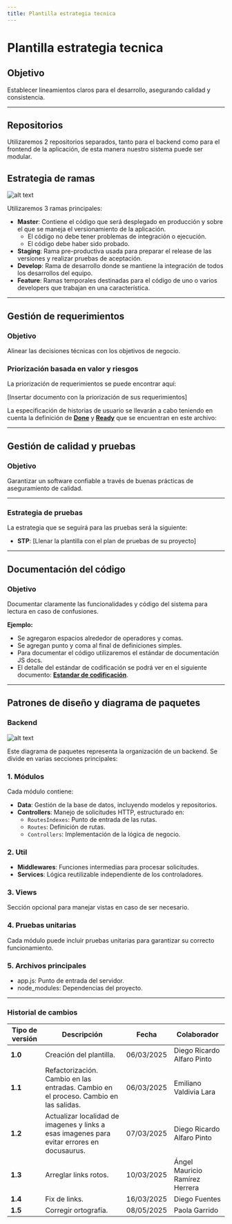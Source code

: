 ```yaml
---
title: Plantilla estrategia tecnica
---
```


# Plantilla estrategia tecnica

## Objetivo

Establecer lineamientos claros para el desarrollo, asegurando calidad y consistencia.

---

## Repositorios

Utilizaremos 2 repositorios separados, tanto para el backend como para el frontend de la aplicación, de esta manera nuestro sistema puede ser modular.

## Estrategia de ramas

![alt text](/img/manejo-de-ramas.png)

Utilizaremos 3 ramas principales:

- **Master**: Contiene el código que será desplegado en producción y sobre el que se maneja el versionamiento de la aplicación.
  - El código no debe tener problemas de integración o ejecución.
  - El código debe haber sido probado.
- **Staging**: Rama pre-productiva usada para preparar el release de las versiones y realizar pruebas de aceptación.
- **Develop**: Rama de desarrollo donde se mantiene la integración de todos los desarrollos del equipo.
- **Feature**: Ramas temporales destinadas para el código de uno o varios developers que trabajan en una característica.

---

## Gestión de requerimientos

### Objetivo

Alinear las decisiones técnicas con los objetivos de negocio.

### Priorización basada en valor y riesgos

La priorización de requerimientos se puede encontrar aquí:

[Insertar documento con la priorización de sus requerimientos]

La especificación de historias de usuario se llevarán a cabo teniendo en cuenta la definición de [**Done**](/docs/intro/definicion-de-done/) y [**Ready**](/docs/intro/definicion-de-ready/) que se encuentran en este archivo:

---

## Gestión de calidad y pruebas

### Objetivo

Garantizar un software confiable a través de buenas prácticas de aseguramiento de calidad.

---

### Estrategia de pruebas

La estrategia que se seguirá para las pruebas será la siguiente:

- **STP**: [Llenar la plantilla con el plan de pruebas de su proyecto]

---

## Documentación del código

### Objetivo

Documentar claramente las funcionalidades y código del sistema para lectura en caso de confusiones.

**Ejemplo:**

- Se agregaron espacios alrededor de operadores y comas.
- Se agregan punto y coma al final de definiciones simples.
- Para documentar el código utilizaremos el estándar de documentación JS docs.
- El detalle del estándar de codificación se podrá ver en el siguiente documento: [**Estandar de codificación**](/docs/standards/general).

---

## Patrones de diseño y diagrama de paquetes

### Backend

![alt text](/img/plantilla-diagrama-de-paquetes.png)

Este diagrama de paquetes representa la organización de un backend. Se divide en varias secciones principales:

### 1. Módulos

Cada módulo contiene:

- **Data**: Gestión de la base de datos, incluyendo modelos y repositorios.
- **Controllers**: Manejo de solicitudes HTTP, estructurado en:
  - `RoutesIndexes`: Punto de entrada de las rutas.
  - `Routes`: Definición de rutas.
  - `Controllers`: Implementación de la lógica de negocio.

### 2. Util

- **Middlewares**: Funciones intermedias para procesar solicitudes.
- **Services**: Lógica reutilizable independiente de los controladores.

### 3. Views

Sección opcional para manejar vistas en caso de ser necesario.

### 4. Pruebas unitarias

Cada módulo puede incluir pruebas unitarias para garantizar su correcto funcionamiento.

### 5. Archivos principales

- app.js: Punto de entrada del servidor.
- node_modules: Dependencias del proyecto.

---

### Historial de cambios

| **Tipo de versión** | **Descripción**                                                                            | **Fecha**  | **Colaborador**                |
| ------------------- | ------------------------------------------------------------------------------------------ | ---------- | ------------------------------ |
| **1.0**             | Creación del plantilla.                                                                     | 06/03/2025 | Diego Ricardo Alfaro Pinto     |
| **1.1**             | Refactorización. Cambio en las entradas. Cambio en el proceso. Cambio en las salidas.      | 06/03/2025 | Emiliano Valdivia Lara         |
| **1.2**             | Actualizar localidad de imagenes y links a esas imagenes para evitar errores en docusaurus. | 07/03/2025 | Diego Ricardo Alfaro Pinto     |
| **1.3**             | Arreglar links rotos.                                                                       | 10/03/2025 | Ángel Mauricio Ramírez Herrera |
| **1.4**             | Fix de links.                                                                               | 16/03/2025 | Diego Fuentes                  |
| **1.5**             | Corregir ortografía.                                                                               | 08/05/2025 | Paola Garrido                  |
